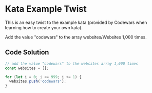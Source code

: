 # Kata Example Twist

This is an easy twist to the example kata (provided by Codewars when learning how to create your own kata).

Add the value "codewars" to the array websites/Websites 1,000 times.


## Code Solution 

```js
// add the value "codewars" to the websites array 1,000 times
const websites = [];

for (let i = 0; i <= 999; i += 1) {
  websites.push('codewars');
}

```